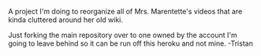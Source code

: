 A project I'm doing to reorganize all of Mrs. Marentette's videos that are kinda cluttered around her old wiki.

Just forking the main repository over to one owned by the account I'm going to leave behind so it can be run off this heroku and not mine. -Tristan

